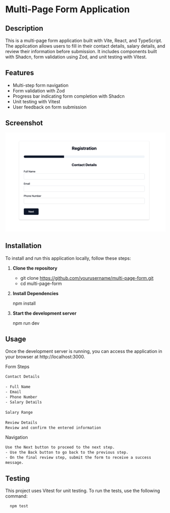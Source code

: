 # Multi-Page Form Application

## Description

This is a multi-page form application built with Vite, React, and TypeScript. The application allows users to fill in their contact details, salary details, and review their information before submission. It includes components built with Shadcn, form validation using Zod, and unit testing with Vitest.

## Features

- Multi-step form navigation
- Form validation with Zod
- Progress bar indicating form completion with Shadcn
- Unit testing with Vitest
- User feedback on form submission

## Screenshot

![App Screenshot](/public/Screenshot%202024-05-27%20at%2016.43.36.png)

## Installation

To install and run this application locally, follow these steps:

1. **Clone the repository**

    - git clone https://github.com/yourusername/multi-page-form.git
    - cd multi-page-form

2. **Install Dependencies**

    npm install

3. **Start the development server**

    npm run dev


## Usage

  Once the development server is running, you can access the application in your browser at http://localhost:3000.

  Form Steps

    Contact Details

    - Full Name
    - Email
    - Phone Number
    - Salary Details

    Salary Range

    Review Details
    Review and confirm the entered information

  Navigation

    Use the Next button to proceed to the next step.
    - Use the Back button to go back to the previous step.
    - On the final review step, submit the form to receive a success message.


## Testing

  This project uses Vitest for unit testing. To run the tests, use the following command:

      npm test
